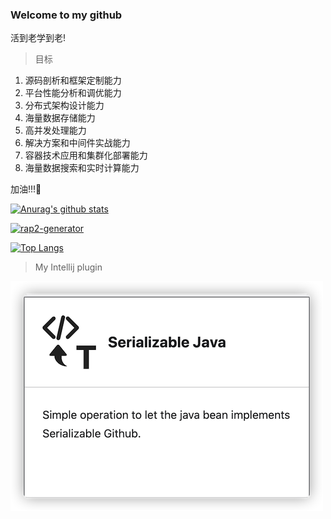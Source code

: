 ### Welcome to my github

<!--
**kings1990/kings1990** is a ✨ _special_ ✨ repository because its `README.md` (this file) appears on your GitHub profile.

Here are some ideas to get you started:

- 🔭 I’m currently working on ...
- 🌱 I’m currently learning ...
- 👯 I’m looking to collaborate on ...
- 🤔 I’m looking for help with ...
- 💬 Ask me about ...
- 📫 How to reach me: ...
- 😄 Pronouns: ...
- ⚡ Fun fact: ...
-->

活到老学到老!

> 目标
  1. 源码剖析和框架定制能力
  2. 平台性能分析和调优能力
  3. 分布式架构设计能力
  4. 海量数据存储能力
  5. 高并发处理能力
  6. 解决方案和中间件实战能力
  7. 容器技术应用和集群化部署能力
  8. 海量数据搜索和实时计算能力

加油!!!🤪

[![Anurag's github stats](https://github-readme-stats.vercel.app/api?username=kings1990&show_icons=true&theme=cobalt)](https://github.com/kings1990)

[![rap2-generator](https://github-readme-stats.vercel.app/api/pin/?username=kings1990&repo=rap2-generator)](https://github.com/kings1990/rap2-generator)

[![Top Langs](https://github-readme-stats.vercel.app/api/top-langs/?username=kings1990&layout=compact&hide=css,html)](https://github.com/kings1990/rap2-generator)


> My Intellij plugin  

[![My Intellij plugin](/imgs/intellij-serializable-java.png "intellij-serializable-java")](https://plugins.jetbrains.com/plugin/15763-serializable-java)

[comment]: <> (#### Language)

[comment]: <> (![java]&#40;http://kings-img.test.upcdn.net/kings1990/language/java.svg "java"&#41;)

[comment]: <> (![python]&#40;http://kings-img.test.upcdn.net/kings1990/language/python.svg "python"&#41;)

[comment]: <> (![html]&#40;http://kings-img.test.upcdn.net/kings1990/language/html.svg "html"&#41;)

[comment]: <> (![JavaScript]&#40;http://kings-img.test.upcdn.net/kings1990/frameworks/JavaScript.svg "JavaScript"&#41;)

[comment]: <> (#### Database)

[comment]: <> (![mysql]&#40;http://kings-img.test.upcdn.net/kings1990/db/mysql.svg "mysql"&#41;)

[comment]: <> (![redis]&#40;http://kings-img.test.upcdn.net/kings1990/db/redis.svg "redis"&#41;)

[comment]: <> (![mongodb]&#40;http://kings-img.test.upcdn.net/kings1990/db/mongodb.svg "mongodb"&#41;)

[comment]: <> (#### Frameworks)

[comment]: <> (![mybatis]&#40;http://kings-img.test.upcdn.net/kings1990/frameworks/mybatis.png "mybatis"&#41;)

[comment]: <> (![springboot]&#40;http://kings-img.test.upcdn.net/kings1990/frameworks/springboot.svg "springboot"&#41;)

[comment]: <> (![dubbo]&#40;http://kings-img.test.upcdn.net/kings1990/frameworks/dubbo.svg "dubbo"&#41;)

[comment]: <> (![SpringCloud]&#40;http://kings-img.test.upcdn.net/kings1990/frameworks/SpringCloud.svg "SpringCloud"&#41;)

[comment]: <> (![cas]&#40;http://kings-img.test.upcdn.net/kings1990/frameworks/cas.png "cas"&#41;)

[comment]: <> (![pac4j]&#40;http://kings-img.test.upcdn.net/kings1990/frameworks/pac4j.png "pac4j"&#41;)


[comment]: <> (![jquery]&#40;http://kings-img.test.upcdn.net/kings1990/frameworks/jquery.svg "jquery"&#41;)

[comment]: <> (![Bootstrap]&#40;http://kings-img.test.upcdn.net/kings1990/frameworks/Bootstrap.svg "Bootstrap"&#41;)

[comment]: <> (![swagger]&#40;http://kings-img.test.upcdn.net/kings1990/frameworks/swagger.svg "swagger"&#41;)

[comment]: <> (#### Tools & SDKs)

[comment]: <> (![intellijidea]&#40;http://kings-img.test.upcdn.net/kings1990/tools/intellijidea.svg "intellijidea"&#41;)

[comment]: <> (![pycharm]&#40;http://kings-img.test.upcdn.net/kings1990/tools/pycharm.svg "pycharm"&#41;)

[comment]: <> (![appium]&#40;http://kings-img.test.upcdn.net/kings1990/tools/appium.svg "appium"&#41;)

[comment]: <> (![vim]&#40;http://kings-img.test.upcdn.net/kings1990/tools/vim.svg "vim"&#41;)

[comment]: <> (![github]&#40;http://kings-img.test.upcdn.net/kings1990/tools/github.svg "github"&#41;)

[comment]: <> (![gitlab]&#40;http://kings-img.test.upcdn.net/kings1990/tools/gitlab.svg "gitlab"&#41;)

[comment]: <> (![docker]&#40;http://kings-img.test.upcdn.net/kings1990/tools/docker.svg "docker"&#41;)

[comment]: <> (![nginx]&#40;http://kings-img.test.upcdn.net/kings1990/tools/nginx.svg "nginx"&#41;)

[comment]: <> (![jenkins]&#40;http://kings-img.test.upcdn.net/kings1990/tools/jenkins.svg "jenkins"&#41;)

[comment]: <> (![elastic]&#40;http://kings-img.test.upcdn.net/kings1990/tools/elastic.svg "elastic"&#41;)

[comment]: <> (![logstash]&#40;http://kings-img.test.upcdn.net/kings1990/tools/logstash.svg "logstash"&#41;)

[comment]: <> (![kibana]&#40;http://kings-img.test.upcdn.net/kings1990/tools/kibana.svg "kibana"&#41;)

[comment]: <> (![maven]&#40;http://kings-img.test.upcdn.net/kings1990/tools/maven.svg "maven"&#41;)

[comment]: <> (![nexus]&#40;http://kings-img.test.upcdn.net/kings1990/tools/nexus.svg "nexus"&#41;)
